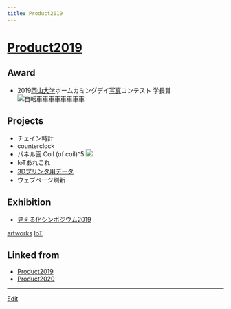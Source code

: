 ```yaml
---
title: Product2019
---
```

# [Product2019](/Product2019)

## Award

* 2019[岡山大学](/岡山大学)ホームカミングデイ[写真](/写真)コンテスト 学長賞
![自転車車車車車車車車](https://live.staticflickr.com/65535/48826279327_195c17e506_k_d.jpg)

## Projects

* チェイン時計
* counterclock
* パネル画 Coil (of coil)^5
![](https://live.staticflickr.com/7917/46611114124_54653d669c_k_d.jpg)
* IoTあれこれ
* [3Dプリンタ用データ](/3Dプリンタ用データ)
* ウェブページ刷新

## Exhibition

* [見える化シンポジウム2019](/見える化シンポジウム2019)



[artworks](/artworks) [IoT](/IoT)





## Linked from

* [Product2019](/Product2019)
* [Product2020](/Product2020)


----

[Edit](https://github.com/vitroid/vitroid.github.io/edit/master/MD/Product2019.md)

